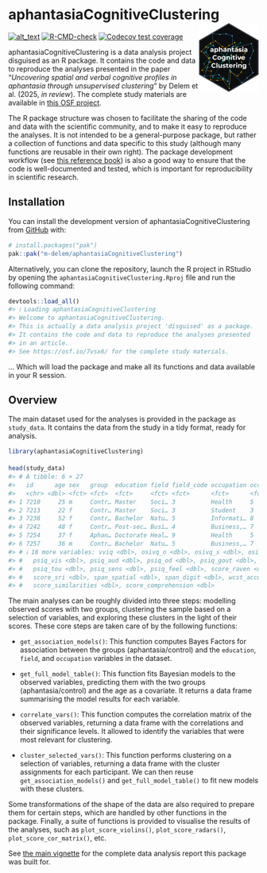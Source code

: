 
<!-- README.md is generated from README.Rmd. Please edit that file -->

# aphantasiaCognitiveClustering <a href="https://m-delem.github.io/aphantasiaCognitiveClustering/"><img src="man/figures/logo.png" align="right" height="139" alt="aphantasiaCognitiveClustering website" /></a>

<!-- badges: start -->

[<img alt="alt_text" src="https://img.shields.io/badge/OSF-https://osf.io/7vsx6/-337AB7?logo=osf"/>](https://osf.io/7vsx6/)
[![R-CMD-check](https://github.com/m-delem/aphantasiaCognitiveClustering/actions/workflows/R-CMD-check.yaml/badge.svg)](https://github.com/m-delem/aphantasiaCognitiveClustering/actions/workflows/R-CMD-check.yaml)
[![Codecov test
coverage](https://codecov.io/gh/m-delem/aphantasiaCognitiveClustering/graph/badge.svg)](https://app.codecov.io/gh/m-delem/aphantasiaCognitiveClustering)
<!-- badges: end -->

aphantasiaCognitiveClustering is a data analysis project disguised as an
R package. It contains the code and data to reproduce the analyses
presented in the paper “*Uncovering spatial and verbal cognitive
profiles in aphantasia through unsupervised clustering*” by Delem et
al. (2025, *in review*). The complete study materials are available in
[this OSF project](https://osf.io/7vsx6/).

The R package structure was chosen to facilitate the sharing of the code
and data with the scientific community, and to make it easy to reproduce
the analyses. It is not intended to be a general-purpose package, but
rather a collection of functions and data specific to this study
(although many functions are reusable in their own right). The package
development workflow (see [this reference book](https://r-pkgs.org/)) is
also a good way to ensure that the code is well-documented and tested,
which is important for reproducibility in scientific research.

## Installation

You can install the development version of aphantasiaCognitiveClustering
from [GitHub](https://github.com/) with:

``` r
# install.packages("pak")
pak::pak("m-delem/aphantasiaCognitiveClustering")
```

Alternatively, you can clone the repository, launch the R project in
RStudio by opening the `aphantasiaCognitiveClustering.Rproj` file and
run the following command:

``` r
devtools::load_all()
#> ℹ Loading aphantasiaCognitiveClustering
#> Welcome to aphantasiaCognitiveClustering.
#> This is actually a data analysis project 'disguised' as a package.
#> It contains the code and data to reproduce the analyses presented
#> in an article.
#> See https://osf.io/7vsx6/ for the complete study materials.
```

… Which will load the package and make all its functions and data
available in your R session.

## Overview

The main dataset used for the analyses is provided in the package as
`study_data`. It contains the data from the study in a tidy format,
ready for analysis.

``` r
library(aphantasiaCognitiveClustering)

head(study_data)
#> # A tibble: 6 × 27
#>   id      age sex   group  education field field_code occupation occupation_code
#>   <chr> <dbl> <fct> <fct>  <fct>     <fct> <fct>      <fct>      <fct>          
#> 1 7210     25 m     Contr… Master    Soci… 3          Health     5              
#> 2 7213     22 f     Contr… Master    Soci… 3          Student    3              
#> 3 7238     52 f     Contr… Bachelor  Natu… 5          Informati… 8              
#> 4 7242     48 f     Contr… Post-sec… Busi… 4          Business,… 7              
#> 5 7254     37 f     Aphan… Doctorate Heal… 9          Health     5              
#> 6 7257     36 m     Contr… Bachelor  Natu… 5          Business,… 7              
#> # ℹ 18 more variables: vviq <dbl>, osivq_o <dbl>, osivq_s <dbl>, osivq_v <dbl>,
#> #   psiq_vis <dbl>, psiq_aud <dbl>, psiq_od <dbl>, psiq_gout <dbl>,
#> #   psiq_tou <dbl>, psiq_sens <dbl>, psiq_feel <dbl>, score_raven <dbl>,
#> #   score_sri <dbl>, span_spatial <dbl>, span_digit <dbl>, wcst_accuracy <dbl>,
#> #   score_similarities <dbl>, score_comprehension <dbl>
```

The main analyses can be roughly divided into three steps: modelling
observed scores with two groups, clustering the sample based on a
selection of variables, and exploring these clusters in the light of
their scores. These core steps are taken care of by the following
functions:

- `get_association_models()`: This function computes Bayes Factors for
  association between the groups (aphantasia/control) and the
  `education`, `field`, and `occupation` variables in the dataset.

- `get_full_model_table()`: This function fits Bayesian models to the
  observed variables, predicting them with the two groups
  (aphantasia/control) and the age as a covariate. It returns a data
  frame summarising the model results for each variable.

- `correlate_vars()`: This function computes the correlation matrix of
  the observed variables, returning a data frame with the correlations
  and their significance levels. It allowed to identify the variables
  that were most relevant for clustering.

- `cluster_selected_vars()`: This function performs clustering on a
  selection of variables, returning a data frame with the cluster
  assignments for each participant. We can then reuse
  `get_association_models()` and `get_full_model_table()` to fit new
  models with these clusters.

Some transformations of the shape of the data are also required to
prepare them for certain steps, which are handled by other functions in
the package. Finally, a suite of functions is provided to visualise the
results of the analyses, such as `plot_score_violins()`,
`plot_score_radars()`, `plot_score_cor_matrix()`, etc.

See [the main
vignette](https://m-delem.github.io/aphantasiaCognitiveClustering/articles/aphantasiaCognitiveClustering.html)
for the complete data analysis report this package was built for.
